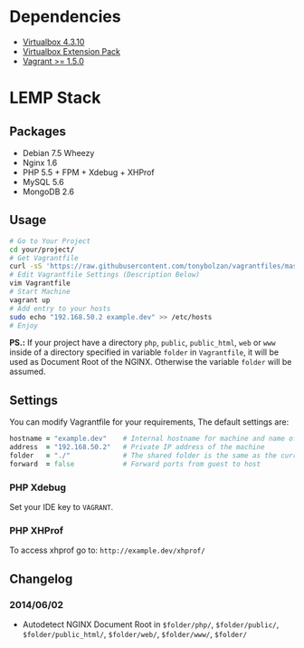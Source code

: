 # Dependencies
- [Virtualbox 4.3.10](https://www.virtualbox.org/wiki/Downloads)
- [Virtualbox Extension Pack](https://www.virtualbox.org/wiki/Downloads)
- [Vagrant >= 1.5.0](http://www.vagrantup.com/downloads.html)

# LEMP Stack

## Packages
- Debian 7.5 Wheezy
- Nginx 1.6
- PHP 5.5 + FPM + Xdebug + XHProf
- MySQL 5.6
- MongoDB 2.6

## Usage
```bash
# Go to Your Project
cd your/project/
# Get Vagrantfile
curl -sS 'https://raw.githubusercontent.com/tonybolzan/vagrantfiles/master/LEMP/Vagrantfile' > Vagrantfile
# Edit Vagrantfile Settings (Description Below)
vim Vagrantfile
# Start Machine
vagrant up
# Add entry to your hosts
sudo echo "192.168.50.2 example.dev" >> /etc/hosts
# Enjoy
```
**PS.:** If your project have a directory `php`, `public`, `public_html`, `web` or `www` inside of a directory specified in variable `folder` in `Vagrantfile`, it will be used as Document Root of the NGINX.
Otherwise the variable `folder` will be assumed.

## Settings
You can modify Vagrantfile for your requirements, The default settings are:
```ruby
hostname = "example.dev"	# Internal hostname for machine and name of the machine in Virtualbox
address  = "192.168.50.2"	# Private IP address of the machine
folder   = "./"				# The shared folder is the same as the current folder Vagrantfile
forward  = false			# Forward ports from guest to host
```

### PHP Xdebug
Set your IDE key to `VAGRANT`.

### PHP XHProf
To access xhprof go to:
`http://example.dev/xhprof/`

## Changelog
### 2014/06/02
- Autodetect NGINX Document Root in `$folder/php/`, `$folder/public/`, `$folder/public_html/`, `$folder/web/`, `$folder/www/`, `$folder/`